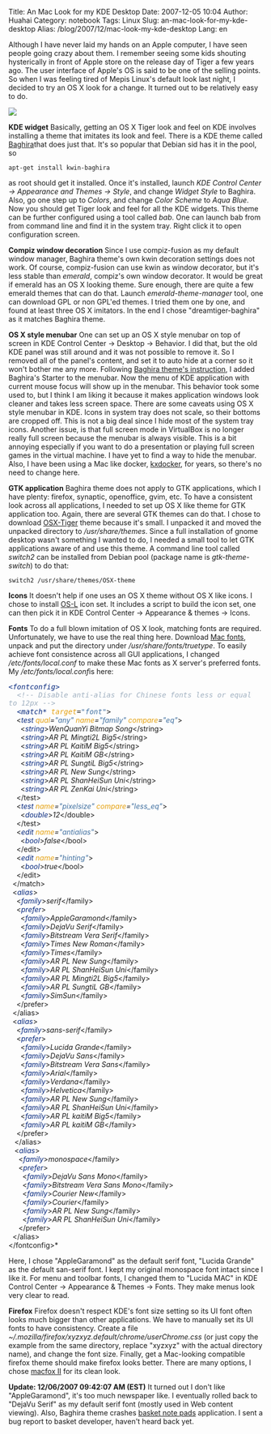 Title: An Mac Look for my KDE Desktop
Date: 2007-12-05 10:04
Author: Huahai
Category: notebook
Tags: Linux
Slug: an-mac-look-for-my-kde-desktop
Alias: /blog/2007/12/mac-look-my-kde-desktop
Lang: en

Although I have never laid my hands on an Apple computer, I have seen people going crazy about them. I remember seeing some kids shouting hysterically in front of Apple store on the release day of Tiger a few years ago. The user interface of Apple's OS is said to be one of the selling points. So when I was feeling tired of Mepis Linux's default look last night, I decided to try an OS X look for a change. It turned out to be relatively easy to do.

<img src="http://farm3.static.flickr.com/2063/2088772436_89e4266cbc_z.jpg" id="__mce_tmp" />

**KDE widget** Basically, getting an OS X Tiger look and feel on KDE involves installing a theme that imitates its look and feel. There is a KDE theme called [Baghira](http://baghira.sourceforge.net/)that does just that. It's so popular that Debian sid has it in the pool, so

`apt-get install kwin-baghira`

as root should get it installed. Once it's installed, launch *KDE Control Center -&gt; Appearance and Themes -&gt; Style*, and change *Widget Style* to Baghira. Also, go one step up to *Colors*, and change *Color Scheme* to *Aqua Blue*. Now you should get Tiger look and feel for all the KDE widgets. This theme can be further configured using a tool called *bab*. One can launch bab from from command line and find it in the system tray. Right click it to open configuration screen.

**Compiz window decoration** Since I use compiz-fusion as my default window manager, Baghira theme's own kwin decoration settings does not work. Of course, compiz-fusion can use kwin as window decorator, but it's less stable than *emerald*, compiz's own window decorator. It would be great if emerald has an OS X looking theme. Sure enough, there are quite a few emerald themes that can do that. Launch *emerald-theme-manager* tool, one can download GPL or non GPL'ed themes. I tried them one by one, and found at least three OS X imitators. In the end I chose "dreamtiger-baghira" as it matches Baghira theme.

**OS X style menubar** One can set up an OS X style menubar on top of screen in KDE Control Center -&gt; Desktop -&gt; Behavior. I did that, but the old KDE panel was still around and it was not possible to remove it. So I removed all of the panel's content, and set it to auto hide at a corner so it won't bother me any more. Following [Baghira theme's instruction](http://baghira.sourceforge.net/OS_Clone-en.php), I added Baghira's Starter to the menubar. Now the menu of KDE application with current mouse focus will show up in the menubar. This behavior took some used to, but I think I am liking it because it makes application windows look cleaner and takes less screen space. There are some caveats using OS X style menubar in KDE. Icons in system tray does not scale, so their bottoms are cropped off. This is not a big deal since I hide most of the system tray icons. Another issue, is that full screen mode in VirtualBox is no longer really full screen because the menubar is always visible. This is a bit annoying especially if you want to do a presentation or playing full screen games in the virtual machine. I have yet to find a way to hide the menubar. Also, I have been using a Mac like docker, [kxdocker](http://www.xiaprojects.com/index.php?section=All&project=KXDocker), for years, so there's no need to change here.

**GTK application** Baghira theme does not apply to GTK applications, which I have plenty: firefox, synaptic, openoffice, gvim, etc. To have a consistent look across all applications, I needed to set up OS X like theme for GTK application too. Again, there are several GTK themes can do that. I chose to download [OSX-Tiger](http://www.gnome-look.org/content/show.php/OSX-Tiger+theme?content=56577) theme because it's small. I unpacked it and moved the unpacked directory to */usr/share/themes*. Since a full installation of gnome desktop wasn't something I wanted to do, I needed a small tool to let GTK applications aware of and use this theme. A command line tool called *switch2* can be installed from Debian pool (package name is *gtk-theme-switch*) to do that:

`switch2 /usr/share/themes/OSX-theme`

**Icons** It doesn't help if one uses an OS X theme without OS X like icons. I chose to install [OS-L](http://www.kde-look.org/content/show.php?content=16564) icon set. It includes a script to build the icon set, one can then pick it in KDE Control Center -&gt; Appearance & themes -&gt; Icons.

**Fonts** To do a full blown imitation of OS X look, matching fonts are required. Unfortunately, we have to use the real thing here. Download [Mac fonts](http://www.osx-e.com/downloads/misc/macfonts.html), unpack and put the directory under */usr/share/fonts/truetype*. To easily achieve font consistence across all GUI applications, I changed */etc/fonts/local.conf* to make these Mac fonts as X server's preferred fonts. My */etc/fonts/local.conf*is here:

<span style="font-family: monospace;"> <span style="color: #06287e;">*&lt;*</span><span style="color: #06287e;">*fontconfig*</span><span style="color: #06287e;">*&gt;*</span>  
  <span style="color: #a0b0c0;">*&lt;!*</span><span style="color: #a0b0c0;">*-- Disable anti-alias for Chinese fonts less or equal to 12px --*</span><span style="color: #a0b0c0;">*&gt;*</span>  
  <span style="color: #06287e;">*&lt;*</span><span style="color: #06287e;">*match*</span><span style="color: #06287e;">* *</span><span style="color: #e5a00d;">*target*</span>=<span style="color: #4070a0;">"font"</span><span style="color: #06287e;">*&gt;*</span>  
    <span style="color: #06287e;">*&lt;*</span><span style="color: #06287e;">*test*</span><span style="color: #06287e;">* *</span><span style="color: #e5a00d;">*qual*</span>=<span style="color: #4070a0;">"any"</span><span style="color: #06287e;">* *</span><span style="color: #e5a00d;">*name*</span>=<span style="color: #4070a0;">"family"</span><span style="color: #06287e;">* *</span><span style="color: #e5a00d;">*compare*</span>=<span style="color: #4070a0;">"eq"</span><span style="color: #06287e;">*&gt;*</span>  
      <span style="color: #06287e;">*&lt;*</span><span style="color: #06287e;">*string*</span><span style="color: #06287e;">*&gt;*</span>WenQuanYi Bitmap Song<span style="color: #5b3674;">*&lt;/string&gt;*</span>  
      <span style="color: #06287e;">*&lt;*</span><span style="color: #06287e;">*string*</span><span style="color: #06287e;">*&gt;*</span>AR PL Mingti2L Big5<span style="color: #5b3674;">*&lt;/string&gt;*</span>  
      <span style="color: #06287e;">*&lt;*</span><span style="color: #06287e;">*string*</span><span style="color: #06287e;">*&gt;*</span>AR PL KaitiM Big5<span style="color: #5b3674;">*&lt;/string&gt;*</span>  
      <span style="color: #06287e;">*&lt;*</span><span style="color: #06287e;">*string*</span><span style="color: #06287e;">*&gt;*</span>AR PL KaitiM GB<span style="color: #5b3674;">*&lt;/string&gt;*</span>  
      <span style="color: #06287e;">*&lt;*</span><span style="color: #06287e;">*string*</span><span style="color: #06287e;">*&gt;*</span>AR PL SungtiL Big5<span style="color: #5b3674;">*&lt;/string&gt;*</span>  
      <span style="color: #06287e;">*&lt;*</span><span style="color: #06287e;">*string*</span><span style="color: #06287e;">*&gt;*</span>AR PL New Sung<span style="color: #5b3674;">*&lt;/string&gt;*</span>  
      <span style="color: #06287e;">*&lt;*</span><span style="color: #06287e;">*string*</span><span style="color: #06287e;">*&gt;*</span>AR PL ShanHeiSun Uni<span style="color: #5b3674;">*&lt;/string&gt;*</span>  
      <span style="color: #06287e;">*&lt;*</span><span style="color: #06287e;">*string*</span><span style="color: #06287e;">*&gt;*</span>AR PL ZenKai Uni<span style="color: #5b3674;">*&lt;/string&gt;*</span>  
    <span style="color: #5b3674;">*&lt;/test&gt;*</span>  
    <span style="color: #06287e;">*&lt;*</span><span style="color: #06287e;">*test*</span><span style="color: #06287e;">* *</span><span style="color: #e5a00d;">*name*</span>=<span style="color: #4070a0;">"pixelsize"</span><span style="color: #06287e;">* *</span><span style="color: #e5a00d;">*compare*</span>=<span style="color: #4070a0;">"less\_eq"</span><span style="color: #06287e;">*&gt;*</span>  
      <span style="color: #06287e;">*&lt;*</span><span style="color: #06287e;">*double*</span><span style="color: #06287e;">*&gt;*</span>12<span style="color: #5b3674;">*&lt;/double&gt;*</span>  
    <span style="color: #5b3674;">*&lt;/test&gt;*</span>  
    <span style="color: #06287e;">*&lt;*</span><span style="color: #06287e;">*edit*</span><span style="color: #06287e;">* *</span><span style="color: #e5a00d;">*name*</span>=<span style="color: #4070a0;">"antialias"</span><span style="color: #06287e;">*&gt;*</span>  
      <span style="color: #06287e;">*&lt;*</span><span style="color: #06287e;">*bool*</span><span style="color: #06287e;">*&gt;*</span>false<span style="color: #5b3674;">*&lt;/bool&gt;*</span>  
    <span style="color: #5b3674;">*&lt;/edit&gt;*</span>  
    <span style="color: #06287e;">*&lt;*</span><span style="color: #06287e;">*edit*</span><span style="color: #06287e;">* *</span><span style="color: #e5a00d;">*name*</span>=<span style="color: #4070a0;">"hinting"</span><span style="color: #06287e;">*&gt;*</span>  
      <span style="color: #06287e;">*&lt;*</span><span style="color: #06287e;">*bool*</span><span style="color: #06287e;">*&gt;*</span>true<span style="color: #5b3674;">*&lt;/bool&gt;*</span>  
    <span style="color: #5b3674;">*&lt;/edit&gt;*</span>  
  <span style="color: #5b3674;">*&lt;/match&gt;*</span>  
  <span style="color: #06287e;">*&lt;*</span><span style="color: #06287e;">*alias*</span><span style="color: #06287e;">*&gt;*</span>  
    <span style="color: #06287e;">*&lt;*</span><span style="color: #06287e;">*family*</span><span style="color: #06287e;">*&gt;*</span>serif<span style="color: #5b3674;">*&lt;/family&gt;*</span>  
    <span style="color: #06287e;">*&lt;*</span><span style="color: #06287e;">*prefer*</span><span style="color: #06287e;">*&gt;*</span>  
      <span style="color: #06287e;">*&lt;*</span><span style="color: #06287e;">*family*</span><span style="color: #06287e;">*&gt;*</span>AppleGaramond<span style="color: #5b3674;">*&lt;/family&gt;*</span>  
      <span style="color: #06287e;">*&lt;*</span><span style="color: #06287e;">*family*</span><span style="color: #06287e;">*&gt;*</span>DejaVu Serif<span style="color: #5b3674;">*&lt;/family&gt;*</span>  
      <span style="color: #06287e;">*&lt;*</span><span style="color: #06287e;">*family*</span><span style="color: #06287e;">*&gt;*</span>Bitstream Vera Serif<span style="color: #5b3674;">*&lt;/family&gt;*</span>  
      <span style="color: #06287e;">*&lt;*</span><span style="color: #06287e;">*family*</span><span style="color: #06287e;">*&gt;*</span>Times New Roman<span style="color: #5b3674;">*&lt;/family&gt;*</span>  
      <span style="color: #06287e;">*&lt;*</span><span style="color: #06287e;">*family*</span><span style="color: #06287e;">*&gt;*</span>Times<span style="color: #5b3674;">*&lt;/family&gt;*</span>  
      <span style="color: #06287e;">*&lt;*</span><span style="color: #06287e;">*family*</span><span style="color: #06287e;">*&gt;*</span>AR PL New Sung<span style="color: #5b3674;">*&lt;/family&gt;*</span>  
      <span style="color: #06287e;">*&lt;*</span><span style="color: #06287e;">*family*</span><span style="color: #06287e;">*&gt;*</span>AR PL ShanHeiSun Uni<span style="color: #5b3674;">*&lt;/family&gt;*</span>  
      <span style="color: #06287e;">*&lt;*</span><span style="color: #06287e;">*family*</span><span style="color: #06287e;">*&gt;*</span>AR PL Mingti2L Big5<span style="color: #5b3674;">*&lt;/family&gt;*</span>  
      <span style="color: #06287e;">*&lt;*</span><span style="color: #06287e;">*family*</span><span style="color: #06287e;">*&gt;*</span>AR PL SungtiL GB<span style="color: #5b3674;">*&lt;/family&gt;*</span>  
      <span style="color: #06287e;">*&lt;*</span><span style="color: #06287e;">*family*</span><span style="color: #06287e;">*&gt;*</span>SimSun<span style="color: #5b3674;">*&lt;/family&gt;*</span>  
    <span style="color: #5b3674;">*&lt;/prefer&gt;*</span>  
  <span style="color: #5b3674;">*&lt;/alias&gt;*</span>  
  <span style="color: #06287e;">*&lt;*</span><span style="color: #06287e;">*alias*</span><span style="color: #06287e;">*&gt;*</span>  
    <span style="color: #06287e;">*&lt;*</span><span style="color: #06287e;">*family*</span><span style="color: #06287e;">*&gt;*</span>sans-serif<span style="color: #5b3674;">*&lt;/family&gt;*</span>  
    <span style="color: #06287e;">*&lt;*</span><span style="color: #06287e;">*prefer*</span><span style="color: #06287e;">*&gt;*</span>  
      <span style="color: #06287e;">*&lt;*</span><span style="color: #06287e;">*family*</span><span style="color: #06287e;">*&gt;*</span>Lucida Grande<span style="color: #5b3674;">*&lt;/family&gt;*</span>  
      <span style="color: #06287e;">*&lt;*</span><span style="color: #06287e;">*family*</span><span style="color: #06287e;">*&gt;*</span>DejaVu Sans<span style="color: #5b3674;">*&lt;/family&gt;*</span>  
      <span style="color: #06287e;">*&lt;*</span><span style="color: #06287e;">*family*</span><span style="color: #06287e;">*&gt;*</span>Bitstream Vera Sans<span style="color: #5b3674;">*&lt;/family&gt;*</span>  
      <span style="color: #06287e;">*&lt;*</span><span style="color: #06287e;">*family*</span><span style="color: #06287e;">*&gt;*</span>Arial<span style="color: #5b3674;">*&lt;/family&gt;*</span>  
      <span style="color: #06287e;">*&lt;*</span><span style="color: #06287e;">*family*</span><span style="color: #06287e;">*&gt;*</span>Verdana<span style="color: #5b3674;">*&lt;/family&gt;*</span>  
      <span style="color: #06287e;">*&lt;*</span><span style="color: #06287e;">*family*</span><span style="color: #06287e;">*&gt;*</span>Helvetica<span style="color: #5b3674;">*&lt;/family&gt;*</span>  
      <span style="color: #06287e;">*&lt;*</span><span style="color: #06287e;">*family*</span><span style="color: #06287e;">*&gt;*</span>AR PL New Sung<span style="color: #5b3674;">*&lt;/family&gt;*</span>  
      <span style="color: #06287e;">*&lt;*</span><span style="color: #06287e;">*family*</span><span style="color: #06287e;">*&gt;*</span>AR PL ShanHeiSun Uni<span style="color: #5b3674;">*&lt;/family&gt;*</span>  
      <span style="color: #06287e;">*&lt;*</span><span style="color: #06287e;">*family*</span><span style="color: #06287e;">*&gt;*</span>AR PL kaitiM Big5<span style="color: #5b3674;">*&lt;/family&gt;*</span>  
      <span style="color: #06287e;">*&lt;*</span><span style="color: #06287e;">*family*</span><span style="color: #06287e;">*&gt;*</span>AR PL kaitiM GB<span style="color: #5b3674;">*&lt;/family&gt;*</span>  
    <span style="color: #5b3674;">*&lt;/prefer&gt;*</span>  
   <span style="color: #5b3674;">*&lt;/alias&gt;*</span>  
   <span style="color: #06287e;">*&lt;*</span><span style="color: #06287e;">*alias*</span><span style="color: #06287e;">*&gt;*</span>  
     <span style="color: #06287e;">*&lt;*</span><span style="color: #06287e;">*family*</span><span style="color: #06287e;">*&gt;*</span>monospace<span style="color: #5b3674;">*&lt;/family&gt;*</span>  
     <span style="color: #06287e;">*&lt;*</span><span style="color: #06287e;">*prefer*</span><span style="color: #06287e;">*&gt;*</span>  
       <span style="color: #06287e;">*&lt;*</span><span style="color: #06287e;">*family*</span><span style="color: #06287e;">*&gt;*</span>DejaVu Sans Mono<span style="color: #5b3674;">*&lt;/family&gt;*</span>  
       <span style="color: #06287e;">*&lt;*</span><span style="color: #06287e;">*family*</span><span style="color: #06287e;">*&gt;*</span>Bitstream Vera Sans Mono<span style="color: #5b3674;">*&lt;/family&gt;*</span>  
       <span style="color: #06287e;">*&lt;*</span><span style="color: #06287e;">*family*</span><span style="color: #06287e;">*&gt;*</span>Courier New<span style="color: #5b3674;">*&lt;/family&gt;*</span>  
       <span style="color: #06287e;">*&lt;*</span><span style="color: #06287e;">*family*</span><span style="color: #06287e;">*&gt;*</span>Courier<span style="color: #5b3674;">*&lt;/family&gt;*</span>  
       <span style="color: #06287e;">*&lt;*</span><span style="color: #06287e;">*family*</span><span style="color: #06287e;">*&gt;*</span>AR PL New Sung<span style="color: #5b3674;">*&lt;/family&gt;*</span>  
       <span style="color: #06287e;">*&lt;*</span><span style="color: #06287e;">*family*</span><span style="color: #06287e;">*&gt;*</span>AR PL ShanHeiSun Uni<span style="color: #5b3674;">*&lt;/family&gt;*</span>  
     <span style="color: #5b3674;">*&lt;/prefer&gt;*</span>  
  <span style="color: #5b3674;">*&lt;/alias&gt;*</span>  
<span style="color: #5b3674;">*&lt;/fontconfig&gt;*</span>  
</span>

Here, I chose "AppleGaramond" as the default serif font, "Lucida Grande" as the default san-serif font. I kept my original monospace font intact since I like it. For menu and toolbar fonts, I changed them to "Lucida MAC" in KDE Control Center -&gt; Appearance & Themes -&gt; Fonts. They make menus look very clear to read.

**Firefox** Firefox doesn't respect KDE's font size setting so its UI font often looks much bigger than other applications. We have to manually set its UI fonts to have consistency. Create a file *~/.mozilla/firefox/xyzxyz.default/chrome/userChrome.css* (or just copy the example from the same directory, replace "xyzxyz" with the actual directory name), and change the font size. Finally, get a Mac-looking compatible firefox theme should make firefox looks better. There are many options, I chose [macfox II](https://addons.mozilla.org/en-US/firefox/addon/3174) for its clean look.

**Update: 12/06/2007 09:42:07 AM (EST)** It turned out I don't like "AppleGaramond", it's too much newspaper like. I eventually rolled back to "DejaVu Serif" as my default serif font (mostly used in Web content viewing). Also, Baghira theme crashes [basket note pads](http://basket.kde.org/) application. I sent a bug report to basket developer, haven't heard back yet.

